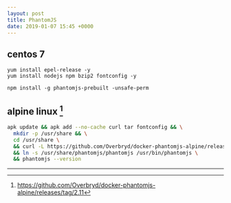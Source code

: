```yaml
---
layout: post
title: PhantomJS
date: 2019-01-07 15:45 +0000
---
```


## centos 7
```
yum install epel-release -y
yum install nodejs npm bzip2 fontconfig -y

npm install -g phantomjs-prebuilt -unsafe-perm

```

## alpine linux [^1]

[^1]: https://github.com/Overbryd/docker-phantomjs-alpine/releases/tag/2.11

```bash
apk update && apk add --no-cache curl tar fontconfig && \
  mkdir -p /usr/share && \
  cd /usr/share \
  && curl -L https://github.com/Overbryd/docker-phantomjs-alpine/releases/download/2.11/phantomjs-alpine-x86_64.tar.bz2 | tar xj \
  && ln -s /usr/share/phantomjs/phantomjs /usr/bin/phantomjs \
  && phantomjs --version

```

---